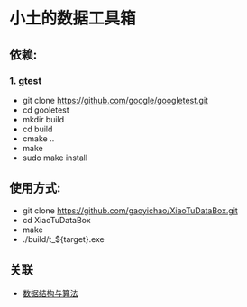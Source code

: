 # 小土的数据工具箱

## 依赖:

### 1. gtest
* git clone https://github.com/google/googletest.git
* cd gooletest
* mkdir build
* cd build
* cmake ..
* make
* sudo make install

## 使用方式:
* git clone https://github.com/gaoyichao/XiaoTuDataBox.git
* cd XiaoTuDataBox
* make
* ./build/t_${target}.exe

## 关联
* [数据结构与算法](http://gaoyichao.com/Xiaotu/?book=data_and_algorithm&title=index)
